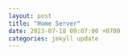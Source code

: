 ```yaml
---
layout: post
title: "Home Server"
date: 2023-07-18 09:07:00 +0700
categories: jekyll update
---
```


